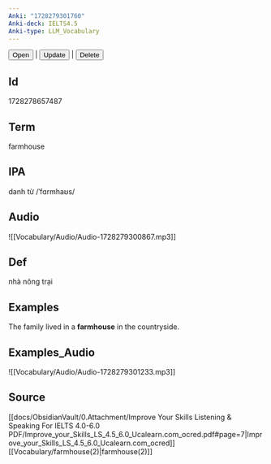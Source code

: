 ```yaml
---
Anki: "1728279301760"
Anki-deck: IELTS4.5
Anki-type: LLM_Vocabulary
---
```

<button class="anki-btn-open">Open</button> | <button class="anki-btn-update">Update</button> | <button class="anki-btn-delete">Delete</button>

## Id
1728278657487
## Term
farmhouse
## IPA
danh từ /ˈfɑrmhaʊs/
## Audio
 ![[Vocabulary/Audio/Audio-1728279300867.mp3]]
## Def
 nhà nông trại

## Examples
The family lived in a **farmhouse** in the countryside. 

## Examples_Audio
![[Vocabulary/Audio/Audio-1728279301233.mp3]]
## Source
 [[docs/ObsidianVault/0.Attachment/Improve Your Skills Listening & Speaking For IELTS 4.0-6.0 PDF/Improve_your_Skills_LS_4.5_6.0_Ucalearn.com_ocred.pdf#page=7|Improve_your_Skills_LS_4.5_6.0_Ucalearn.com_ocred]] [[Vocabulary/farmhouse(2)|farmhouse(2)]]